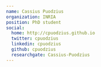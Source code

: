 ```yaml
---
name: Cassius Puodzius
organization: INRIA
position: PhD student
social:
  home: http://cpuodzius.github.io
  twitter: cpuodzius
  linkedin: cpuodzius
  github: cpuodzius
  researchgate: Cassius-Puodzius
---
```

